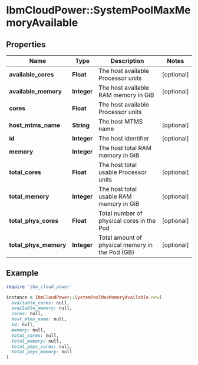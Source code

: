 # IbmCloudPower::SystemPoolMaxMemoryAvailable

## Properties

| Name | Type | Description | Notes |
| ---- | ---- | ----------- | ----- |
| **available_cores** | **Float** | The host available Processor units | [optional] |
| **available_memory** | **Integer** | The host available RAM memory in GiB | [optional] |
| **cores** | **Float** | The host available Processor units |  |
| **host_mtms_name** | **String** | The host MTMS name | [optional] |
| **id** | **Integer** | The host identifier | [optional] |
| **memory** | **Integer** | The host total RAM memory in GiB |  |
| **total_cores** | **Float** | The host total usable Processor units | [optional] |
| **total_memory** | **Integer** | The host total usable RAM memory in GiB | [optional] |
| **total_phys_cores** | **Float** | Total number of physical cores in the Pod | [optional] |
| **total_phys_memory** | **Integer** | Total amount of physical memory in the Pod (GB) | [optional] |

## Example

```ruby
require 'ibm_cloud_power'

instance = IbmCloudPower::SystemPoolMaxMemoryAvailable.new(
  available_cores: null,
  available_memory: null,
  cores: null,
  host_mtms_name: null,
  id: null,
  memory: null,
  total_cores: null,
  total_memory: null,
  total_phys_cores: null,
  total_phys_memory: null
)
```

